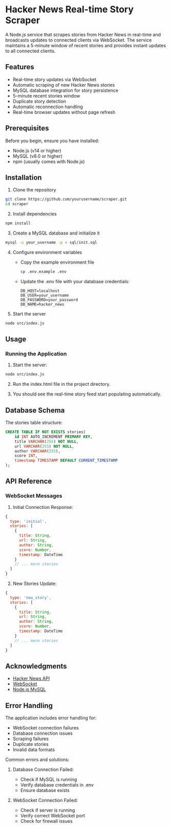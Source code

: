 # Hacker News Real-time Story Scraper

A Node.js service that scrapes stories from Hacker News in real-time and broadcasts updates to connected clients via WebSocket. The service maintains a 5-minute window of recent stories and provides instant updates to all connected clients.

## Features

- Real-time story updates via WebSocket
- Automatic scraping of new Hacker News stories
- MySQL database integration for story persistence
- 5-minute recent stories window
- Duplicate story detection
- Automatic reconnection handling
- Real-time browser updates without page refresh

## Prerequisites

Before you begin, ensure you have installed:
- Node.js (v14 or higher)
- MySQL (v8.0 or higher)
- npm (usually comes with Node.js)

## Installation

1. Clone the repository
```bash
git clone https://github.com/yourusername/scraper.git
cd scraper
```

2. Install dependencies
```bash
npm install
```

3. Create a MySQL database and initialize it
```bash
mysql -u your_username -p < sql/init.sql
```

4. Configure environment variables
   - Copy the example environment file
     ```bash
     cp .env.example .env
     ```
   - Update the .env file with your database credentials:
     ```
     DB_HOST=localhost
     DB_USER=your_username
     DB_PASSWORD=your_password
     DB_NAME=hacker_news
     ```

5. Start the server
```bash
node src/index.js
```

## Usage

### Running the Application

1. Start the server:
```bash
node src/index.js
```

2. Run the index.html file in the project directory.


3. You should see the real-time story feed start populating automatically.

## Database Schema

The stories table structure:

```sql
CREATE TABLE IF NOT EXISTS stories(
    id INT AUTO_INCREMENT PRIMARY KEY,
    title VARCHAR(255) NOT NULL,
    url VARCHAR(255) NOT NULL,
    author VARCHAR(255),
    score INT,
    timestamp TIMESTAMP DEFAULT CURRENT_TIMESTAMP
);
```

## API Reference

### WebSocket Messages

1. Initial Connection Response:
```javascript
{
  type: 'initial',
  stories: [
    {
      title: String,
      url: String,
      author: String,
      score: Number,
      timestamp: DateTime
    }
    // ... more stories
  ]
}
```

2. New Stories Update:
```javascript
{
  type: 'new_story',
  stories: [
    {
      title: String,
      url: String,
      author: String,
      score: Number,
      timestamp: DateTime
    }
    // ... more stories
  ]
}
```

## Acknowledgments

- [Hacker News API](https://github.com/HackerNews/API)
- [WebSocket](https://github.com/websockets/ws)
- [Node.js MySQL](https://github.com/mysqljs/mysql)

## Error Handling

The application includes error handling for:
- WebSocket connection failures
- Database connection issues
- Scraping failures
- Duplicate stories
- Invalid data formats

Common errors and solutions:

1. Database Connection Failed:
   - Check if MySQL is running
   - Verify database credentials in .env
   - Ensure database exists

2. WebSocket Connection Failed:
   - Check if server is running
   - Verify correct WebSocket port
   - Check for firewall issues

